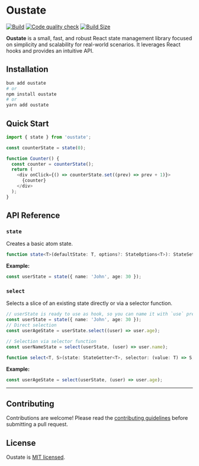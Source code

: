 
# Oustate

[![Build](https://github.com/samuelgjabel/oustate/actions/workflows/build.yml/badge.svg)](https://github.com/samuelgjabel/oustate/actions/workflows/build.yml)
[![Code quality check](https://github.com/samuelgjabel/oustate/actions/workflows/code-check.yml/badge.svg)](https://github.com/samuelgjabel/oustate/actions/workflows/code-check.yml)
[![Build Size](https://img.shields.io/bundlephobia/minzip/oustate?label=Bundle%20size)](https://bundlephobia.com/result?p=oustate)

**Oustate** is a small, fast, and robust React state management library focused on simplicity and scalability for real-world scenarios. It leverages React hooks and provides an intuitive API.

## Installation

```bash
bun add oustate
# or
npm install oustate
# or
yarn add oustate
```

## Quick Start

```typescript
import { state } from 'oustate';

const counterState = state(0);

function Counter() {
  const counter = counterState();
  return (
    <div onClick={() => counterState.set((prev) => prev + 1)}>
      {counter}
    </div>
  );
}
```

## API Reference

### `state`

Creates a basic atom state.

```typescript
function state<T>(defaultState: T, options?: StateOptions<T>): StateSetter<T>;
```

**Example:**

```typescript
const userState = state({ name: 'John', age: 30 });
```

### `select`

Selects a slice of an existing state directly or via a selector function.

```typescript
// userState is ready to use as hook, so you can name it with `use` prefix
const userState = state({ name: 'John', age: 30 });
// Direct selection
const userAgeState = userState.select((user) => user.age);

// Selection via selector function
const userNameState = select(userState, (user) => user.name);
```

```typescript
function select<T, S>(state: StateGetter<T>, selector: (value: T) => S, isEqual?: IsEqual<S>): StateGetter<S>;
```

**Example:**

```typescript
const userAgeState = select(userState, (user) => user.age);
```


---

## Contributing

Contributions are welcome! Please read the [contributing guidelines](CONTRIBUTING.md) before submitting a pull request.

## License

Oustate is [MIT licensed](LICENSE).
